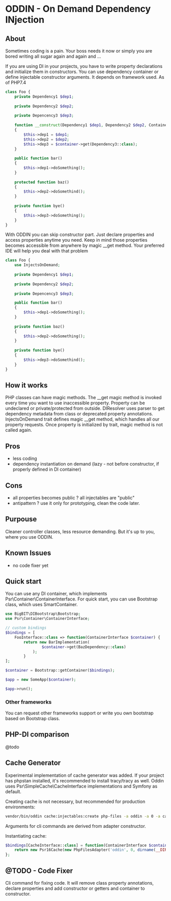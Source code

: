 # ODDIN - On Demand Dependency INjection

## About
Sometimes coding is a pain. Your boss needs it now or simply you are bored writing all 
sugar again and again and ...

If you are using DI in your projects, you have to write property declarations and initialize them in constructors.
You can use dependency container or define injectable constructor arguments. It depends on framework used.
As of PHP7.4
```php
class Foo {
    private Dependency1 $dep1;
    
    private Dependency2 $dep2;
    
    private Depencency3 $dep3;
    
    function __construct(Dependency1 $dep1, Dependency2 $dep2, Container $container)
    {
        $this->dep1 = $dep1;
        $this->dep2 = $dep2;
        $this->dep3 = $container->get(Dependency3::class);
    }
    
    public function bar() 
    {
        $this->dep1->doSomething();
    }
    
    protected function baz()
    {
        $this->dep2->doSomethind();
    }
    
    private function bye() 
    {
        $this->dep3->doSomething();
    }
}

```
With ODDIN you can skip constructor part. Just declare properties and access properties anytime you need.
Keep in mind those properties becomes accessible from anywhere by magic __get method. Your preferred IDE will help you 
deal with that problem
```php
class Foo {
    use InjectsOnDemand;
    
    private Dependency1 $dep1;
    
    private Dependency2 $dep2;
    
    private Depencency3 $dep3;

    public function bar() 
    {
        $this->dep1->doSomething();
    }
    
    private function baz() 
    {
        $this->dep2->doSomething();
    }
    
    private function bye()
    {
        $this->dep3->doSomethind();
    }
}
```

## How it works
PHP classes can have magic methods. The __get magic method is invoked every time you want to use inaccessible property.
Property can be undeclared or private/protected from outside.
DIResolver uses parser to get dependency metadata from class or deprecated property annotations.
InjectsOnDemand trait defines magic __get method, which handles all our property requests.
Once property is initialized by trait, magic method is not called again.

## Pros
* less coding
* dependency instantiation on demand (lazy - not before constructor, if properly defined in DI container)

## Cons
* all properties becomes public ? all injectables are "public"
* antipattern ? use it only for prototyping, clean the code later.

## Purpouse
Cleaner controller classes, less resource demanding. But it's up to you, where you use ODDIN.

## Known Issues
* no code fixer yet

## Quick start
You can use any DI container, which implements Psr\Container\ContainerInterface.
For quick start, you can use Bootstrap class, which uses SmartContainer.
```php
use BigBIT\DIBootstrap\Bootstrap;
use Psr\Container\ContainerInterface;

// custom bindings
$bindings = [
    FooInterface::class => function(ContainerInterface $container) {
        return new BarImplementation(
                $container->get(BazDependency::class)
            );
        }
];

$container = Bootstrap::getContainer($bindings);

$app = new SomeApp($container);

$app->run();
```
### Other frameworks
You can request other frameworks support or write you own bootstrap based on Bootstrap class.

## PHP-DI comparison
@todo

## Cache Generator
Experimental implementation of cache generator was added. If your project has phpstan installed, it's recommended
to install tracy/tracy as well.
Oddin uses Psr\SimpleCache\CacheInterface implementations and Symfony as default.

Creating cache is not necessary, but recommended for production environments:
```bash
vendor/bin/oddin cache:injectables:create php-files -a oddin -a 0 -a cache
```
Arguments for cli commands are derived from adapter constructor.

Instantiating cache:
```php
$bindings[CacheInterface::class] = function(ContainerInterface $container) {
    return new Psr16Cache(new PhpFilesAdapter('oddin', 0, dirname(__DIR__) . '/cache'));
};
```

## @TODO - Code Fixer
Cli command for fixing code. It will remove class property annotations, 
declare properties and add constructor or getters and container to constructor. 
